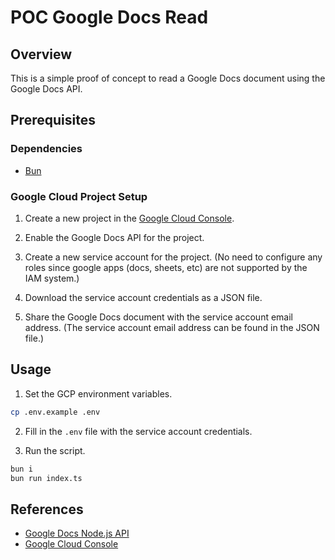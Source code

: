 # POC Google Docs Read

## Overview

This is a simple proof of concept to read a Google Docs document using the Google Docs API.

## Prerequisites

### Dependencies

- [Bun](https://bun.sh)

### Google Cloud Project Setup

1. Create a new project in the [Google Cloud Console](https://console.cloud.google.com/).

2. Enable the Google Docs API for the project.

3. Create a new service account for the project. (No need to configure any roles since google apps (docs, sheets, etc) are not supported by the IAM system.)

4. Download the service account credentials as a JSON file.

5. Share the Google Docs document with the service account email address. (The service account email address can be found in the JSON file.)

## Usage

1. Set the GCP environment variables.

```sh
cp .env.example .env
```

2. Fill in the `.env` file with the service account credentials.

3. Run the script.

```sh
bun i
bun run index.ts
```

## References

- [Google Docs Node.js API](https://googleapis.dev/nodejs/googleapis/latest/docs/index.html)
- [Google Cloud Console](https://console.cloud.google.com/)
